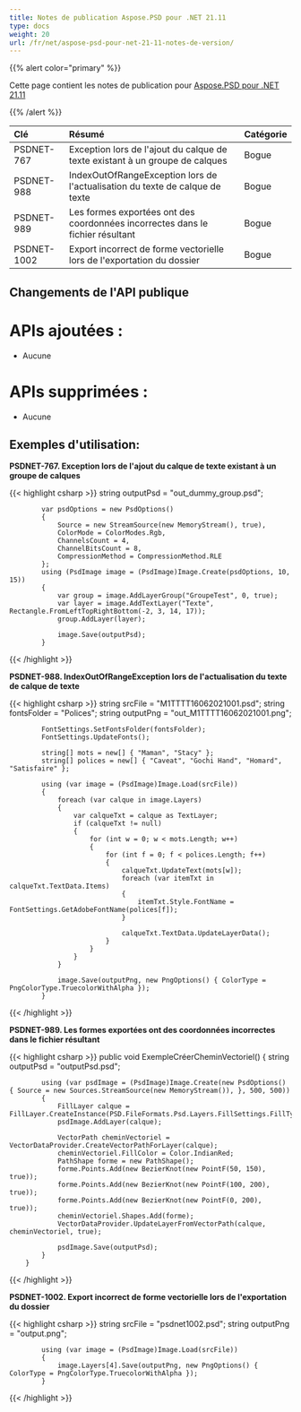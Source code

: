 ```yaml
---
title: Notes de publication Aspose.PSD pour .NET 21.11
type: docs
weight: 20
url: /fr/net/aspose-psd-pour-net-21-11-notes-de-version/
---
```


{{% alert color="primary" %}}

Cette page contient les notes de publication pour [Aspose.PSD pour .NET 21.11](https://www.nuget.org/packages/Aspose.PSD/)

{{% /alert %}}

|**Clé**|**Résumé**|**Catégorie**|
| :- | :- | :- |
|PSDNET-767|Exception lors de l'ajout du calque de texte existant à un groupe de calques|Bogue|
|PSDNET-988|IndexOutOfRangeException lors de l'actualisation du texte de calque de texte|Bogue|
|PSDNET-989|Les formes exportées ont des coordonnées incorrectes dans le fichier résultant|Bogue|
|PSDNET-1002|Export incorrect de forme vectorielle lors de l'exportation du dossier|Bogue|

## **Changements de l'API publique**
# **APIs ajoutées :**
- Aucune

# **APIs supprimées :**
- Aucune

## **Exemples d'utilisation:**

**PSDNET-767. Exception lors de l'ajout du calque de texte existant à un groupe de calques**

{{< highlight csharp >}}
            string outputPsd = "out_dummy_group.psd";

            var psdOptions = new PsdOptions()
            {
                Source = new StreamSource(new MemoryStream(), true),
                ColorMode = ColorModes.Rgb,
                ChannelsCount = 4,
                ChannelBitsCount = 8,
                CompressionMethod = CompressionMethod.RLE
            };
            using (PsdImage image = (PsdImage)Image.Create(psdOptions, 10, 15))
            {
                var group = image.AddLayerGroup("GroupeTest", 0, true);
                var layer = image.AddTextLayer("Texte", Rectangle.FromLeftTopRightBottom(-2, 3, 14, 17));
                group.AddLayer(layer);

                image.Save(outputPsd);
            }
{{< /highlight >}}

**PSDNET-988. IndexOutOfRangeException lors de l'actualisation du texte de calque de texte**

{{< highlight csharp >}}
            string srcFile = "M1TTTT16062021001.psd";
            string fontsFolder = "Polices";
            string outputPng = "out_M1TTTT16062021001.png";

            FontSettings.SetFontsFolder(fontsFolder);
            FontSettings.UpdateFonts();

            string[] mots = new[] { "Maman", "Stacy" };
            string[] polices = new[] { "Caveat", "Gochi Hand", "Homard", "Satisfaire" };

            using (var image = (PsdImage)Image.Load(srcFile))
            {
                foreach (var calque in image.Layers)
                {
                    var calqueTxt = calque as TextLayer;
                    if (calqueTxt != null)
                    {
                        for (int w = 0; w < mots.Length; w++)
                        {
                            for (int f = 0; f < polices.Length; f++)
                            {
                                calqueTxt.UpdateText(mots[w]);
                                foreach (var itemTxt in calqueTxt.TextData.Items)
                                {
                                    itemTxt.Style.FontName = FontSettings.GetAdobeFontName(polices[f]);
                                }

                                calqueTxt.TextData.UpdateLayerData();
                            }
                        }
                    }
                }

                image.Save(outputPng, new PngOptions() { ColorType = PngColorType.TruecolorWithAlpha });
            }
{{< /highlight >}}

**PSDNET-989. Les formes exportées ont des coordonnées incorrectes dans le fichier résultant**

{{< highlight csharp >}}
        public void ExempleCréerCheminVectoriel()
        {
            string outputPsd = "outputPsd.psd";

            using (var psdImage = (PsdImage)Image.Create(new PsdOptions() { Source = new Sources.StreamSource(new MemoryStream()), }, 500, 500))
            {
                FillLayer calque = FillLayer.CreateInstance(PSD.FileFormats.Psd.Layers.FillSettings.FillType.Color);
                psdImage.AddLayer(calque);

                VectorPath cheminVectoriel = VectorDataProvider.CreateVectorPathForLayer(calque);
                cheminVectoriel.FillColor = Color.IndianRed;
                PathShape forme = new PathShape();
                forme.Points.Add(new BezierKnot(new PointF(50, 150), true));
                forme.Points.Add(new BezierKnot(new PointF(100, 200), true));
                forme.Points.Add(new BezierKnot(new PointF(0, 200), true));
                cheminVectoriel.Shapes.Add(forme);
                VectorDataProvider.UpdateLayerFromVectorPath(calque, cheminVectoriel, true);

                psdImage.Save(outputPsd);
            }
        }
{{< /highlight >}}

**PSDNET-1002. Export incorrect de forme vectorielle lors de l'exportation du dossier**

{{< highlight csharp >}}
            string srcFile = "psdnet1002.psd";
            string outputPng = "output.png";

            using (var image = (PsdImage)Image.Load(srcFile))
            {
                image.Layers[4].Save(outputPng, new PngOptions() { ColorType = PngColorType.TruecolorWithAlpha });
            }
{{< /highlight >}}